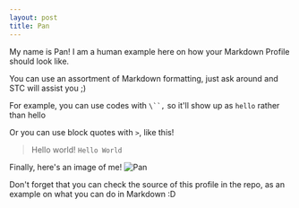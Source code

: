 ```yaml
---
layout: post
title: Pan
---
```


My name is Pan! I am a human example here on how your Markdown Profile should look like.

You can use an assortment of Markdown formatting, just ask around and STC will assist you ;)

For example, you can use codes with `\``,` so it'll show up as `hello` rather than hello

Or you can use block quotes with `>`, like this!
> Hello world!
`Hello World`

Finally, here's an image of me!
![Pan](https://picsum.photos/200)

Don't forget that you can check the source of this profile in the repo, as an example on what you can do in Markdown :D